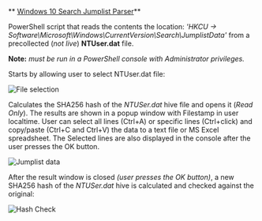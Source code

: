 <!-- saved from url=(0053) https://kacos2000.github.io/Win10-Research/JumpList/ --> 

** [Windows 10 Search Jumplist Parser](https://github.com/kacos2000/Win10-Research/blob/master/JumpList/Jumplist.ps1)**


PowerShell script that reads the contents the location:
*'HKCU -> Software\Microsoft\Windows\CurrentVersion\Search\JumplistData'* from a precollected (*not live*) **NTUser.dat** file. 

**Note:** *must be run in a PowerShell console with Administrator privileges.*

Starts by allowing user to select NTUser.dat file:

![File selection](https://raw.githubusercontent.com/kacos2000/Win10-Research/master/JumpList/select.JPG)

Calculates the SHA256 hash of the *NTUSer.dat* hive file and opens it (*Read Only*). The results are shown in a popup window with Filestamp in user localtime.
User can select all lines (Ctrl+A) or specific lines (Ctrl+click) and copy/paste (Ctrl+C and Ctrl+V) the data to a text file or MS Excel spreadsheet. The Selected lines are also displayed in the console after the user presses the OK button.

![Jumplist data](https://raw.githubusercontent.com/kacos2000/Win10-Research/master/JumpList/results.JPG)

After the result window is closed *(user presses the OK button)*, a new SHA256 hash of the *NTUSer.dat* hive is calculated and checked against the original:

![Hash Check](https://raw.githubusercontent.com/kacos2000/Win10-Research/master/JumpList/HashCheck.JPG)
